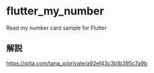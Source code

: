 # flutter_my_number

Read my number card sample for Flutter

## 解説

https://qiita.com/tana_p/private/a92ef43c3b1b395c7a9b

